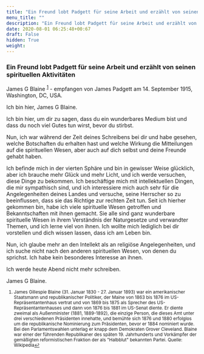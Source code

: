 ```yaml
---
title: "Ein Freund lobt Padgett für seine Arbeit und erzählt von seinen spirituellen Aktivitäten"
menu_title: ""
description: "Ein Freund lobt Padgett für seine Arbeit und erzählt von seinen spirituellen Aktivitäten"
date: 2020-08-01 06:25:48+00:67
draft: False
hidden: True
weight:
---
```

### Ein Freund lobt Padgett für seine Arbeit und erzählt von seinen spirituellen Aktivitäten

James G Blaine <sup id="a1">[1](#f1)</sup> - empfangen von James Padgett am 14. September 1915, Washington, DC, USA.

Ich bin hier, James G Blaine.

Ich bin hier, um dir zu sagen, dass du ein wunderbares Medium bist und dass du noch viel Gutes tun wirst, bevor du stirbst.

Nun, ich war während der Zeit deines Schreibens bei dir und habe gesehen, welche Botschaften du erhalten hast und welche Wirkung die Mitteilungen auf die spirituellen Wesen, aber auch auf dich selbst und deine Freunde gehabt haben.

Ich befinde mich in der vierten Sphäre und bin in gewisser Weise glücklich, aber ich brauche mehr Glück und mehr Licht, und ich werde versuchen, diese Dinge zu bekommen. Ich beschäftige mich mit intellektuellen Dingen, die mir sympathisch sind, und ich interessiere mich auch sehr für die Angelegenheiten deines Landes und versuche, seine Herrscher so zu beeinflussen, dass sie das Richtige zur rechten Zeit tun. Seit ich hierher gekommen bin, habe ich viele spirituelle Wesen getroffen und Bekanntschaften mit ihnen gemacht. Sie alle sind ganz wunderbare spirituelle Wesen in ihrem Verständnis der Naturgesetze und verwandter Themen, und ich lerne viel von ihnen. Ich wollte mich lediglich bei dir vorstellen und dich wissen lassen, dass ich am Leben bin.

Nun, ich glaube mehr an den Intellekt als an religiöse Angelegenheiten, und ich suche nicht nach den anderen spirituellen Wesen, von denen du sprichst. Ich habe kein besonderes Interesse an ihnen.

Ich werde heute Abend nicht mehr schreiben.

James G Blaine. 
<small>

1. <large id="f1"> James Gillespie Blaine (31. Januar 1830 - 27. Januar 1893) war ein amerikanischer Staatsmann und republikanischer Politiker, der Maine von 1863 bis 1876 im US-Repräsentantenhaus vertrat und von 1869 bis 1875 als Sprecher des US-Repräsentantenhauses und dann von 1876 bis 1881 im US-Senat diente. Er diente zweimal als Außenminister (1881, 1889-1892), die einzige Person, die dieses Amt unter drei verschiedenen Präsidenten innehatte, und bemühte sich 1876 und 1880 erfolglos um die republikanische Nominierung zum Präsidenten, bevor er 1884 nominiert wurde. Bei den Parlamentswahlen unterlag er knapp dem Demokraten Grover Cleveland. Blaine war einer der führenden Republikaner des späten 19. Jahrhunderts und Vorkämpfer der gemäßigten reformistischen Fraktion der als "Halbblut" bekannten Partei. Quelle: Wikipedia[↩](#a1)
